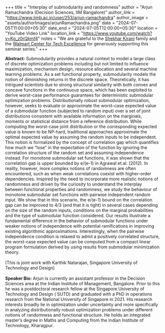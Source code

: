 +++
title = "Interplay of submodularity and randomness"
author = "Arjun Ramachandra (Decision Sciences, IIM Bangalore)"
author_link = "https://www.iimb.ac.in/user/253/arjun-ramachandra"
author_image = "assets/authorImages/arjunRamachandra.png"
date = "2024-07-05T11:00:00+05:30"
date_end = "2024-07-05T12:00:00+05:30"
location = "YouTube Video Link"
location_link = "https://www.youtube.com/watch?v=Kg_z0rQkmf4"
notes = "We are grateful to the <a href = "https://www.accel.com/people/shekhar-kirani" target= "_blank">Shekhar Kirani</a> family and the <a href = "https://www.csa.iisc.ac.in/cfe-walmart/" target= "_blank">Walmart Center for Tech Excellence</a> for generously supporting this seminar series."
+++

<b>Abstract:</b>
Submodularity provides a natural context to model a large class of discrete optimization problems including but not
limited to influence maximization, mechanism design, resource allocation and several machine learning problems. As a set
functional property, submodularity models the notion of diminishing returns in the discrete space. Theoretically, it has
intrigued scientists due to strong structural similarity with both convex and concave functions in the continuous space,
which has been exploited to derive worst-case performance guarantees for deterministic submodular optimization problems.
Distributionally robust submodular optimization, however, seeks to evaluate or approximate the worst-case expected value
of a submodular function (subjected to random input) over a set of joint distributions consistent with available
information on the marginals, moments or statistical distance from a reference distribution. While computing the
worst-case joint distribution or the corresponding expected value is known to be NP-hard, traditional approaches
approximate the optimal expected value by assuming the random inputs to be independent. This notion is formalized by the
concept of correlation gap which quantifies how much we “lose” in the expectation of the function by ignoring the
correlation structure of the random set and assuming independence instead. For monotone submodular set functions, it was
shown that the correlation gap is upper bounded by e/(e-1) in Agrawal et.al. (2012). In reality, however, more complex
notions of randomness are often encountered, such as when weak correlations coexist with higher-order dependencies.
Inspired by the need to incorporate more realistic notions of randomness and driven by the curiosity to understand the
interplay between functional properties and randomness, we study the behaviour of monotone submodular set functions with
pairwise independent random input. We show that in this scenario, the e/(e-1) bound on the correlation gap can be
improved to 4/3 (and that it is tight) in several cases depending on the size of the random inputs, conditions on the
marginal probabilities and the type of submodular function considered. Our results illustrate a fundamental difference
in the behavior of submodular functions under weaker notions of independence with potential ramifications in improving
existing algorithmic approximations. Interestingly, when the pairwise independence condition is relaxed to admit a
positively correlated structure, the worst-case expected value can be computed from a compact linear program formulation
derived by using results from submodular minimization theory.
<br><br>
(This is joint work with Karthik Natarajan, Singapore University of Technology and Design)
<br><br>
<b>Speaker Bio:</b>
Arjun is currently an assistant professor in the Decision Sciences area at the Indian Institute of Management,
Bangalore. Prior to this he was a postdoctoral research fellow at the Singapore University of Technology and Design (
SUTD) and graduated with a PhD in operations research from the National University of Singapore in 2021. His research
interests broadly lie in optimization under uncertainty and more specifically in analyzing distributionally robust
optimization problems under different notions of randomness and functional structure. He holds an integrated master’s
degree in Maths and Computing from the Indian Institute of Technology, Kharagpur. 
